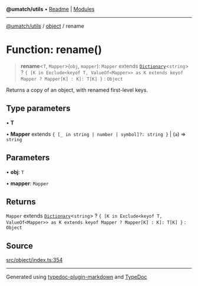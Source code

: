 **@umatch/utils** • [Readme](../../index.md) \| [Modules](../../modules.md)

***

[@umatch/utils](../../modules.md) / [object](../index.md) / rename

# Function: rename()

> **rename**\<`T`, `Mapper`\>(`obj`, `mapper`): `Mapper` extends [`Dictionary`](../../index/type-aliases/Dictionary.md)\<`string`\> ? `{ [K in Exclude<keyof T, ValueOf<Mapper>> as K extends keyof Mapper ? Mapper[K] : K]: T[K] }` : `Object`

Returns a copy of an object, with renamed first-level keys.

## Type parameters

• **T**

• **Mapper** extends `{ [_ in string | number | symbol]?: string }` \| (`a`) => `string`

## Parameters

• **obj**: `T`

• **mapper**: `Mapper`

## Returns

`Mapper` extends [`Dictionary`](../../index/type-aliases/Dictionary.md)\<`string`\> ? `{ [K in Exclude<keyof T, ValueOf<Mapper>> as K extends keyof Mapper ? Mapper[K] : K]: T[K] }` : `Object`

## Source

[src/object/index.ts:354](https://github.com/umatch-oficial/utils/blob/ed8915b/src/object/index.ts#L354)

***

Generated using [typedoc-plugin-markdown](https://www.npmjs.com/package/typedoc-plugin-markdown) and [TypeDoc](https://typedoc.org/)
